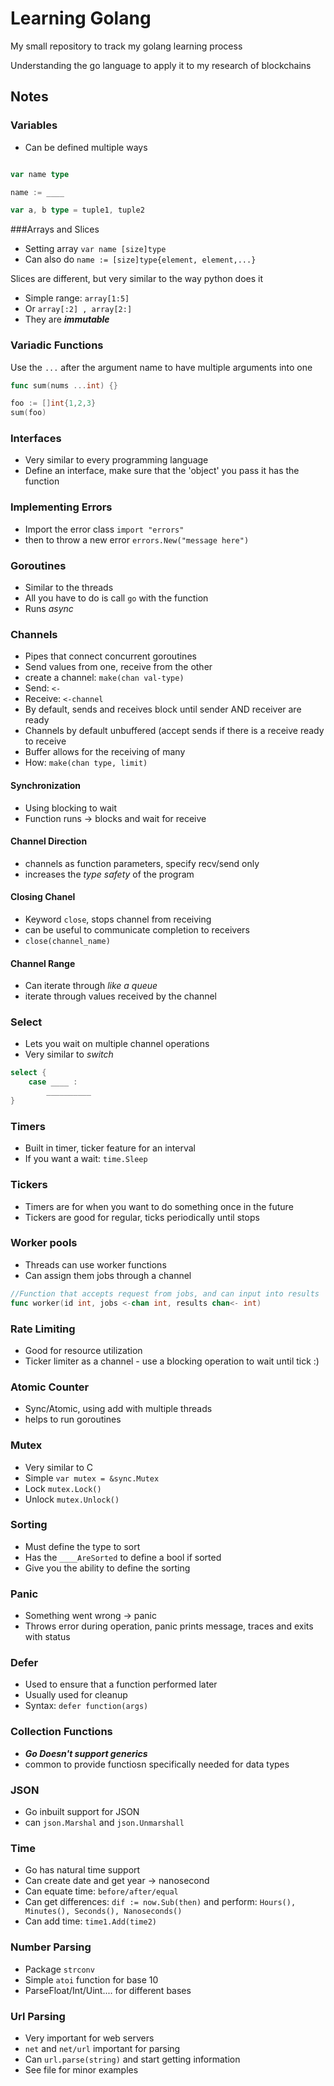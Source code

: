 # Learning Golang

My small repository to track my golang learning process

Understanding the go language to apply it to my research of blockchains

## Notes

### Variables

* Can be defined multiple ways

```go

var name type

name := ____

var a, b type = tuple1, tuple2

```

###Arrays and Slices

* Setting array ``var name [size]type``
* Can also do ``name := [size]type{element, element,...}``

Slices are different, but very similar to the way python does it

* Simple range: ``array[1:5]``
* Or ``array[:2] , array[2:]``
* They are ***immutable***

### Variadic Functions

Use the `...` after the argument name to have multiple arguments into one

```go
func sum(nums ...int) {}

foo := []int{1,2,3}
sum(foo)
```

### Interfaces
* Very similar to every programming language
* Define an interface, make sure that the 'object' you pass it has the function 

### Implementing Errors
* Import the error class ``import "errors"``
* then to throw a new error ``errors.New("message here")``

### Goroutines 
* Similar to the threads 
* All you have to do is call ``go`` with the function 
* Runs *async*

### Channels
* Pipes that connect concurrent goroutines
* Send values from one, receive from the other
* create a channel: ``make(chan val-type)``
* Send: ``<-``
* Receive: ``<-channel``
* By default, sends and receives block until sender AND receiver are ready
* Channels by default unbuffered (accept sends if there is a receive ready to receive
* Buffer allows for the receiving of many
* How: ``make(chan type, limit)``

#### Synchronization 
* Using blocking to wait 
* Function runs -> blocks and wait for receive 

#### Channel Direction
* channels as function parameters, specify recv/send only
* increases the *type safety* of the program

#### Closing Chanel
* Keyword ``close``, stops channel from receiving
* can be useful to communicate completion to receivers
* ``close(channel_name)``

#### Channel Range
* Can iterate through *like a queue*
* iterate through values received by the channel

### Select 
* Lets you wait on multiple channel operations
* Very similar to *switch* 

```go
select {
	case ____ :
		__________
}
```

### Timers
* Built in timer, ticker feature for an interval
* If you want a wait: ``time.Sleep``

### Tickers
* Timers are for when you want to do something once in the future
* Tickers are good for regular, ticks periodically until stops

### Worker pools
* Threads can use worker functions
* Can assign them jobs through a channel

```go
//Function that accepts request from jobs, and can input into results
func worker(id int, jobs <-chan int, results chan<- int)
```

### Rate Limiting
* Good for resource utilization
* Ticker limiter as a channel - use a blocking operation to wait until tick :)

### Atomic Counter
* Sync/Atomic, using add with multiple threads
* helps to run goroutines

### Mutex
* Very similar to C
* Simple ``var mutex = &sync.Mutex``
* Lock ``mutex.Lock()``
* Unlock ``mutex.Unlock()``

### Sorting
* Must define the type to sort
* Has the ``____AreSorted`` to define a bool if sorted
* Give you the ability to define the sorting

### Panic
* Something went wrong -> panic
* Throws error during operation, panic prints message, traces and exits with status

### Defer 
* Used to ensure that a function performed later
* Usually used for cleanup 
* Syntax: ``defer function(args)``

### Collection Functions
* ***Go Doesn't support generics***
* common to provide functiosn specifically needed for data types

### JSON
* Go inbuilt support for JSON
* can ``json.Marshal`` and ``json.Unmarshall``

### Time
* Go has natural time support
* Can create date and get year -> nanosecond
* Can equate time: ``before/after/equal``
* Can get differences: ``dif := now.Sub(then)`` and perform: ``Hours(), Minutes(), Seconds(), Nanoseconds()``
* Can add time: ``time1.Add(time2)``

### Number Parsing 
* Package ``strconv``
* Simple ``atoi`` function for base 10
* ParseFloat/Int/Uint.... for different bases

### Url Parsing
* Very important for web servers
* ``net`` and ``net/url`` important for parsing 
* Can ``url.parse(string)`` and start getting information
* See file for minor examples
